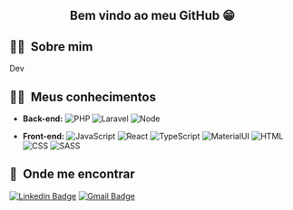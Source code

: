 <h2 align="center">Bem vindo ao meu GitHub 😁</h2>

## 🙋‍♂️ &nbsp;Sobre mim

<p>Dev</p>

## 👩‍💻 &nbsp;Meus conhecimentos
  - **Back-end:** ![PHP](https://img.shields.io/badge/-PHP-333333?style=flat&logo=php) ![Laravel](https://img.shields.io/badge/-Laravel-333333?style=flat&logo=laravel) ![Node](https://img.shields.io/badge/-Node-333333?style=flat&logo=nodedotjs)
  
  - **Front-end:** ![JavaScript](https://img.shields.io/badge/-JavaScript-333333?style=flat&logo=javascript) ![React](https://img.shields.io/badge/-React-333333?style=flat&logo=react) ![TypeScript](https://img.shields.io/badge/-TypeScript-333333?style=flat&logo=typescript) ![MaterialUI](https://img.shields.io/badge/-Material--UI-333333?style=flat&logo=material-ui) ![HTML](https://img.shields.io/badge/-HTML5-333333?style=flat&logo=HTML5) ![CSS](https://img.shields.io/badge/-CSS-333333?style=flat&logo=CSS3&logoColor=1572B6) ![SASS](https://img.shields.io/badge/-SASS-333333?style=flat&logo=SASS)

## 📍 &nbsp;Onde me encontrar

[![Linkedin Badge](https://img.shields.io/badge/-Linkedin-4169E1?style=flat-square&logo=Linkedin&logoColor=white&&link=https://www.linkedin.com/in/bryan-alves-34543119b/)](https://www.linkedin.com/in/bryan-alves-34543119b/)
[![Gmail Badge](https://img.shields.io/badge/-Gmail-c14438?style=flat-square&logo=Gmail&logoColor=white&link=mailto:dehmirandac2@gmail.com)](mailto:dehmirandac2@gmail.com)

